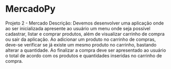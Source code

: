 # MercadoPy
Projeto 2 - Mercado
Descrição:
Devemos desenvolver uma aplicação onde ao ser inicializada apresente ao usuário um menu onde seja possível cadastrar, listar e comprar produtos, além de visualizar carrinho de compra ou sair da aplicação.
Ao adicionar um produto no carrinho de compras, deve-se verificar se já existe um mesmo produto no carrinho, bastando alterar a quantidade.
Ao finalizar a compra deve ser apresentado ao usuário o total de acordo com os produtos e quantidades inseridas no carrinho de compra.
